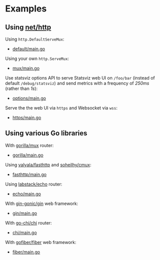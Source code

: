 Examples
========

## Using [net/http](https://pkg.go.dev/net/http)

Using `http.DefaultServeMux`:
 - [default/main.go](./default/main.go)

Using your own `http.ServeMux`:
 - [mux/main.go](./mux/main.go)

Use statsviz options API to serve Statsviz web UI on `/foo/bar` (instead of default
`/debug/statsviz`) and send metrics with a frequency of _250ms_ (rather than _1s_):
 - [options/main.go](./options/main.go)

Serve the the web UI via `https` and Websocket via `wss`:
 - [https/main.go](./https/main.go)

## Using various Go libraries

With [gorilla/mux](https://github.com/gorilla/mux) router:
 - [gorilla/main.go](./gorilla/main.go)

Using [valyala/fasthttp](https://github.com/valyala/fasthttp) and [soheilhy/cmux](https://github.com/soheilhy/cmux):
 - [fasthttp/main.go](./fasthttp/main.go)

Using [labstack/echo](https://github.com/labstack/echo) router:
 - [echo/main.go](./echo/main.go)

With [gin-gonic/gin](https://github.com/gin-gonic/gin) web framework:
 - [gin/main.go](./gin/main.go)

With [go-chi/chi](https://github.com/go-chi/chi) router:
 - [chi/main.go](./chi/main.go)

With [gofiber/fiber](https://github.com/gofiber/fiber) web framework:
 - [fiber/main.go](./fiber/main.go)

